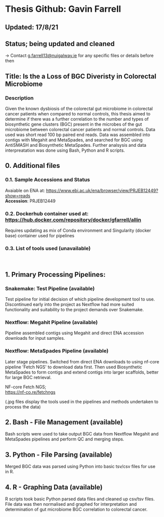 # Thesis Github: Gavin Farrell
## Updated: 17/8/21 
## Status; being updated and cleaned 
-> Contact g.farrell13@nuigalway.ie for any specific files or details before then


## Title: Is the a Loss of BGC Diveristy in Colorectal Microbiome
### Description
Given the known dysbiosis of the colorectal gut microbiome in colorectal cancer patients when compared to normal controls, this thesis aimed to determine if there was a further correlation to the number and types of biosynthetic gene clusters (BGC) present in the microbes of the gut microbiome between colorectal cancer patients and normal controls. Data used was short read 100 bp paired end reads. Data was assembled into contigs with Megahit and MetaSpades, and searched for BGC using AntiSMASH and Biosynthetic MetaSpades. Further analsysis and data interpreatation was done using Bash, Python and R scripts.


## 0. Additional files
### 0.1. Sample Accessions and Status
Avaiable on ENA at: https://www.ebi.ac.uk/ena/browser/view/PRJEB12449?show=reads <br />
****Accession****: PRJEB12449
<br />

### 0.2. Dockerhub container used at: https://hub.docker.com/repository/docker/gfarrell/allin
Requires updating as mix of Conda environment and Singularity (docker base) container used for pipelines
<br />

### 0.3. List of tools used (unavailable)
<br />

## 1. Primary Processing Pipelines:
### Snakemake: Test Pipeline (available)
Test pipeline for initial decision of which pipeline development tool to use. Discontinued early into the project as Nextflow had more suited functionality and suitability to the project demands over Snakemake.
<br />

### Nextflow: Megahit Pipeline (available)
Pipeline assembled contigs using Megahit and direct ENA accession downloads for input samples.
### Nextflow: MetaSpades Pipeline (available)
Later stage pipelines. Switched from direct ENA downloads to using nf-core pipeline 'Fetch NGS' to download data first. Then used Biosynthetic MetaSpades to form contigs and extend contigs into larger scaffolds, better for large BGC retrieval.

NF-core Fetch NGS;<br />
https://nf-co.re/fetchngs
<br />

(.jpg files display the tools used in the pipelines and methods undertaken to process the data)
## 2. Bash - File Management (available)
Bash scripts were used to take output BGC data from Nextflow Megahit and MetaSpades pipelines and perform QC and merging steps.
<br />

## 3. Python - File Parsing (available)
Merged BGC data was parsed using Python into basic tsv/csv files for use in R.
<br />

## 4. R - Graphing Data (available)
R scripts took basic Python parsed data files and cleaned up csv/tsv files. File data was then normalised and graphed for interpretation and determination of gut microbiome BGC correlation to colorectal cancer.






